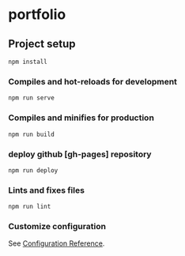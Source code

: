 # portfolio

## Project setup
```
npm install
```

### Compiles and hot-reloads for development
```
npm run serve
```

### Compiles and minifies for production
```
npm run build
```

### deploy github [gh-pages] repository
```
npm run deploy
```

### Lints and fixes files
```
npm run lint
```

### Customize configuration
See [Configuration Reference](https://cli.vuejs.org/config/).
